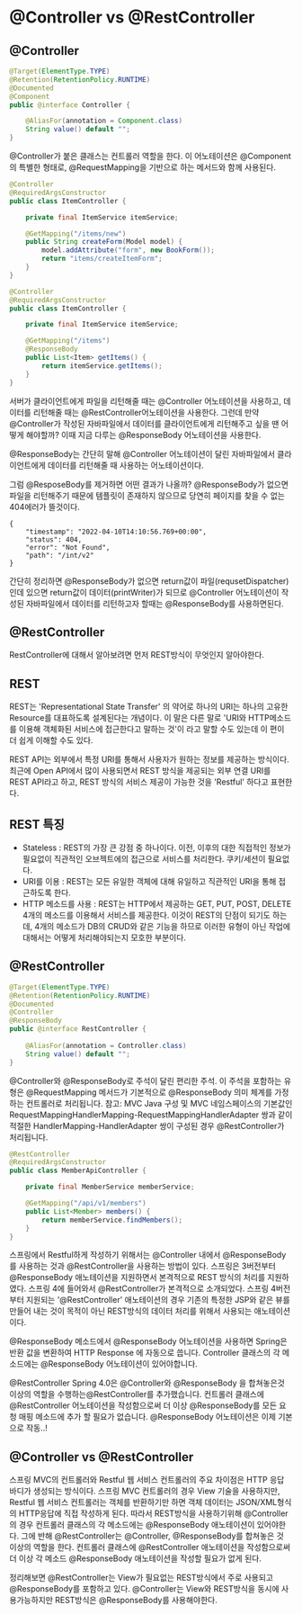 # @Controller vs @RestController

## @Controller
```java
@Target(ElementType.TYPE)
@Retention(RetentionPolicy.RUNTIME)
@Documented
@Component
public @interface Controller {

	@AliasFor(annotation = Component.class)
	String value() default "";
}
```
@Controller가 붙은 클래스는 컨트롤러 역할을 한다. 이 어노테이션은 @Component의 특별한 형태로, @RequestMapping을 기반으로 하는 메서드와 함께 사용된다. 

```java
@Controller
@RequiredArgsConstructor
public class ItemController {

	private final ItemService itemService;

	@GetMapping("/items/new")
	public String createForm(Model model) {
		model.addAttribute("form", new BookForm());
		return "items/createItemForm";
	}
}
```

```java
@Controller
@RequiredArgsConstructor
public class ItemController {

	private final ItemService itemService;

	@GetMapping("/items")
	@ResponseBody
	public List<Item> getItems() {
		return itemService.getItems();
	}
}
```

서버가 클라이언트에게 파일을 리턴해줄 때는 @Controller 어노테이션을 사용하고, 데이터를 리턴해줄 때는 @RestController어노테이션을 사용한다. 그런데 만약 @Controller가 작성된 자바파일에서 데이터를 클라이언트에게 리턴해주고 싶을 땐 어떻게 해야할까? 이때 지금 다루는 @ResponseBody 어노테이션을 사용한다.  

@ResponseBody는 간단히 말해 @Controller 어노테이션이 달린 자바파일에서 클라이언트에게 데이터를 리턴해줄 때 사용하는 어노테이션이다.

그럼 @ResposeBody를 제거하면 어떤 결과가 나올까? @ResponseBody가 없으면 파일을 리턴해주기 때문에 템플릿이 존재하지 않으므로 당연히 페이지를 찾을 수 없는 404에러가 뜰것이다. 

```text
{
    "timestamp": "2022-04-10T14:10:56.769+00:00",
    "status": 404,
    "error": "Not Found",
    "path": "/int/v2"
}
```


간단히 정리하면 @ResponseBody가 없으면 return값이 파일(requsetDispatcher)인데 있으면 return값이 데이터(printWriter)가 되므로 @Controller 어노테이션이 작성된 자바파일에서 데이터를 리턴하고자 할때는 @ResponseBody를 사용하면된다.

## @RestController
RestController에 대해서 알아보려면 먼저 REST방식이 무엇인지 알아야한다.

## REST
REST는 'Representational State Transfer' 의 약어로 하나의 URI는 하나의 고유한 Resource를 대표하도록 설계된다는 개념이다. 이 말은 다른 말로 'URI와 HTTP메소드를 이용해 객체화된 서비스에 접근한다고 말하는 것'이 라고 말할 수도 있는데
이 편이 더 쉽게 이해할 수도 있다.

REST API는 외부에서 특정 URI를 통해서 사용자가 원하는 정보를 제공하는 방식이다. 최근에 Open API에서 많이 사용되면서 REST 방식을 제공되는 외부 연결 URI를 REST API라고 하고, REST 방식의 서비스 제공이 가능한 것을 'Restful' 하다고 표현한다.

## REST 특징
- Stateless : REST의 가장 큰 강점 중 하나이다. 이전, 이후의 대한 직접적인 정보가 필요없이 직관적인 오브젝트에의 접근으로 서비스를 처리한다. 쿠키/세션이 필요없다.
- URI를 이용 : REST는 모든 유일한 객체에 대해 유일하고 직관적인 URI을 통해 접근하도록 한다.
- HTTP 메소드를 사용 : REST는 HTTP에서 제공하는 GET, PUT, POST, DELETE 4개의 메소드를 이용해서 서비스를 제공한다. 이것이 REST의 단점이 되기도 하는데, 4개의 메소드가 DB의 CRUD와 같은 기능을 하므로 이러한 유형이 아닌 작업에 대해서는 어떻게 처리해야되는지 모호한 부분이다.

## @RestController
```java
@Target(ElementType.TYPE)
@Retention(RetentionPolicy.RUNTIME)
@Documented
@Controller
@ResponseBody
public @interface RestController {
	
	@AliasFor(annotation = Controller.class)
	String value() default "";
}
```
@Controller와 @ResponseBody로 주석이 달린 편리한 주석.
이 주석을 포함하는 유형은 @RequestMapping 메서드가 기본적으로 @ResponseBody 의미 체계를 가정하는 컨트롤러로 처리됩니다.
참고: MVC Java 구성 및 MVC 네임스페이스의 기본값인 RequestMappingHandlerMapping-RequestMappingHandlerAdapter 쌍과 같이 적절한 HandlerMapping-HandlerAdapter 쌍이 구성된 경우 @RestController가 처리됩니다.

```java
@RestController
@RequiredArgsConstructor
public class MemberApiController {

	private final MemberService memberService;

	@GetMapping("/api/v1/members")
	public List<Member> members() {
		return memberService.findMembers();
	}
}
```

스프링에서 Restful하게 작성하기 위해서는 @Controller 내에서 @ResponseBody를 사용하는 것과 @RestController을 사용하는 방법이 있다. 스프링은 3버전부터 @ResponseBody 애노테이션을 지원하면서 본격적으로 REST 방식의 처리를 지원하였다. 스프링 4에 들어와서 @RestController가 본격적으로 소개되었다. 스프링 4버전부터 지원되는 '@RestController' 애노테이션의 경우 기존의 특정한 JSP와 같은 뷰를 만들어 내는 것이 목적이 아닌 REST방식의 데이터 처리를 위해서 사용되는 애노테이션이다.

@ResponseBody
메소드에서 @ResponseBody 어노테이션을 사용하면 Spring은 반환 값을 변환하여 HTTP Response 에 자동으로 씁니다. Controller 클래스의 각 메소드에는 @ResponseBody 어노테이션이 있어야합니다.

@RestController
Spring 4.0은 @Controller와 @ResponseBody 을 합쳐놓은것 이상의 역할을 수행하는@RestController를 추가했습니다. 컨트롤러 클래스에 @RestController 어노테이션을 작성함으로써 더 이상 @ResponseBody를 모든 요청 매핑 메소드에 추가 할 필요가 없습니다. @ResponseBody 어노테이션은 이제 기본으로 작동..!

## @Controller vs @RestController
스프링 MVC의 컨트롤러와 Restful 웹 서비스 컨트롤러의 주요 차이점은 HTTP 응답 바디가 생성되는 방식이다. 스프링 MVC 컨트롤러의 경우 View 기술을 사용하지만, Restful 웹 서비스 컨트롤러는 객체를 반환하기만 하면 객체 데이터는 JSON/XML형식의 HTTP응답에 직접 작성하게 된다. 따라서 REST방식을 사용하기위해 @Controller의 경우 컨트롤러 클래스의 각 메소드에는 @ResponseBody 애노테이션이 있어야한다. 그에 반해 @RestController는 @Controller, @ResponseBody를 합쳐놓은 것 이상의 역할을 한다. 컨트롤러 클래스에 @RestController 애노테이션을 작성함으로써 더 이상 각 메소드 @ResponseBody 애노테이션을 작성할 필요가 없게 된다.

정리해보면 @RestController는 View가 필요없는 REST방식에서 주로 사용되고 @ResponseBody를 포함하고 있다. @Controller는 View와 REST방식을 동시에 사용가능하지만 REST방식은 @ResponseBody를 사용해야한다.  

